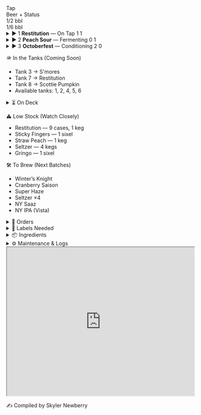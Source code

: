 <link rel="stylesheet" href="/assets/css/beer.css">

<div class="beer-table">
  <!-- Header row -->
  <div class="beer-header">
    <div></div>
    <div>Tap</div>
    <div>Beer + Status</div>
    <div>1/2 bbl</div>
    <div>1/6 bbl</div>
  </div>

  <!-- Row 1 -->
  <details class="beer-row">
    <summary>
      <span class="chev" aria-hidden="true">▶</span>
      <span class="tap">1</span>
      <span class="beer"><strong>Restitution</strong> — On Tap</span>
      <span class="half">1</span>
      <span class="sixth">1</span>
    </summary>
    <div class="notes">
      Crisp amber ale, batch #23. Cleaned Sept 28. Next rotation Oct 10.
    </div>
  </details>

  <!-- Row 2 -->
  <details class="beer-row">
    <summary>
      <span class="chev" aria-hidden="true">▶</span>
      <span class="tap">2</span>
      <span class="beer"><strong>Peach Sour</strong> — Fermenting</span>
      <span class="half">0</span>
      <span class="sixth">1</span>
    </summary>
    <div class="notes">
      Target ABV 4.8%. Dry-hop Oct 7. Local peach purée.
    </div>
  </details>

  <!-- Row 3 -->
  <details class="beer-row">
    <summary>
      <span class="chev" aria-hidden="true">▶</span>
      <span class="tap">3</span>
      <span class="beer"><strong>Octoberfest</strong> — Conditioning</span>
      <span class="half">2</span>
      <span class="sixth">0</span>
    </summary>
    <div class="notes">
      Lagering at 38 °F. Ready mid-October.
    </div>
  </details>
</div>

🪖 In the Tanks (Coming Soon)

- Tank 3 → S'mores
- Tank 7 → Restitution
- Tank 8 → Scottie Pumpkin
- Available tanks: 1, 2, 4, 5, 6

<details> <summary>⏳ On Deck</summary>
- She’s a Peach (7)
- Road Soda (2 sixels)
- 99 Problems (3)
- Mole Stout (3)
- Cider (4 sixels)
- Juicy Haze (2 sixels)
- My Boy Blue (4)
- Jacks (2)
- Founders Sept (7)
- Hindsight (1 sixel)
- Founders Oct (7)
</details>


⚠️ Low Stock (Watch Closely)

- Restitution — 9 cases, 1 keg
- Sticky Fingers — 1 sixel
- Straw Peach — 1 keg
- Seltzer — 4 kegs
- Gringo — 1 sixel

🛠 To Brew (Next Batches)
- Winter’s Knight
- Cranberry Saison
- Super Haze
- Seltzer ×4
- NY Saaz
- NY IPA (Vista)




<details>
  <summary>📄 Orders</summary>

  <div markdown="1">

- Eagle (10/03): Restitution — 16 kegs, 12 sixels

  </div>
</details> 

<details> <summary>🧻 Labels Needed</summary>

- Upcoming Brews:
  - Winter’s Knight
  - Super Haze
- Inventory:
  - Boston South Irish Stout
  - S’mores
  - New West Coast
  - Founders Sept
  - Cherry Pineapple Sour
</details>
<details> <summary>📦 Ingredients</summary>

Needed:
- Galaxy — 44 lbs
- Amarillo — 44 lbs

<details> <summary>🌿 Hops On Hand</summary>
A–C

- Amarillo —
(5 lbs)

- Azacca —
(33 lbs)

- Centennial —
(221 lbs)

- Chinook —
(5 lbs)

- Citra —
(80 lbs)

D–N

- El Dorado —
(27 lbs)

- Mandarina —
(5 lbs)

- Nugget —
(27 lbs)

- NY Chinook —
(11 lbs)

S–Z

- Saaz —
(11 lbs)

- Simcoe —
(33 lbs)

- Vallestia —
(38 lbs)

- Warrior —
(5 lbs)

- Zeus —
(33 lbs)

- 32 DE 2021 —
(11 lbs)

</details>
</details>

<details>
  <summary>⚙️ Maintenance & Logs</summary>

  <div markdown="1">

### ❄️ Glycol Chiller Log

| Date       | Event |
|------------|-------|
| 2025-09-01 | Chiller off → glycol very low, topped off with glycol + water, restarted. |
| 2025-05-27 | New set of fuses received, waiting to install (pump bypassed). |

---

### 🔥 Kettle Log

| Date       | Event |
|------------|-------|
| 2025-09-22 | Accidentally left boils on → burn tops. Second brew proceeding. Investigating with caustic + acid cycle. |

---

### 🧊 Big Cooler Log

| Date       | Event |
|------------|-------|
| 2025-10-02 | Temp check — 40°F (normal). |

  </div>
</details>


<iframe 
  src="https://docs.google.com/spreadsheets/d/e/2PACX-1vTn3XrnFcps7_xm4HBCDfHCss0DB0Wwd5DRlXGxvE4hk9Nc_Hw8-6HuB6LS7p09BlOP44FhL_ByR1kQ/pubhtml?widget=true&amp;headers=false" 
  width="100%" 
  height="400">
  </iframe>

✍️ Compiled by Skyler Newberry
